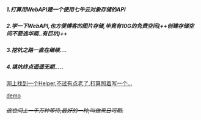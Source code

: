 ##### 1.打算用WebAPI建一个使用七牛云对象存储的API
##### 2.学一下WebAPI,也方便博客的图片存储,毕竟有10G的免费空间(++创建存储空间不要选华南..有巨坑)++
##### 3.挖坑之路一直在继续....
##### 4.填坑终点遥遥无期.....



[网上找到一个Helper,不过有点老了,打算照着写一个...](http://blog.csdn.net/pukuimin1226/article/details/45038953)

[demo](https://www.cnblogs.com/vanteking/p/6678065.html)
###### ~~这世间上一千万种等待,最好的一种,叫做来日可期.~~
